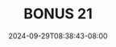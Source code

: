 --- 
title: "BONUS 21"
description: "video  video bokep BONUS 21  tele   baru"
date: 2024-09-29T08:38:43-08:00
file_code: "qb5gdxt35z0m"
draft: false
cover: "d8t8gohb0m0bu994.jpg"
tags: ["BONUS", "bokep-indo", "bokep-viral", "bokep-ig"]
length: 125
fld_id: "1398218"
foldername: ".Wardina Hijab mantap  25 Video"
categories: [".Wardina Hijab mantap  25 Video"]
views: 179
---